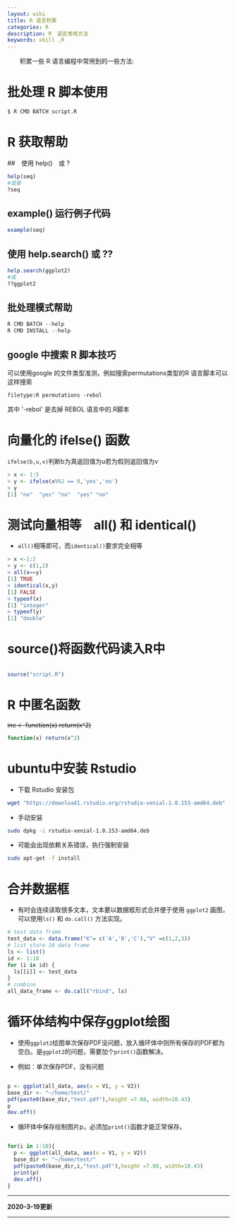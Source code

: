 ```yaml
---
layout: wiki
title: R 语言积累
categories: R
description: R　语言常用方法
keywords: skill ,R
---
```


　　积累一些 R 语言编程中常用到的一些方法:


# 批处理 R 脚本使用

```bash
$ R CMD BATCH script.R
```

# R 获取帮助

##　使用 help()　或 ?

```r
help(seq)
#或者
?seq
```

## example() 运行例子代码

```r
example(seq)
```

## 使用 help.search() 或 ??

```r
help.search(ggplot2)
#或
??ggplot2
```

## 批处理模式帮助

```r
R CMD BATCH --help
R CMD INSTALL --help
```

## google 中搜索 R 脚本技巧

可以使用google 的文件类型准测，例如搜索permutations类型的R 语言脚本可以这样搜索

```
filetype:R permutations -rebol
```

其中 '-rebol' 是去掉 REBOL 语言中的.R脚本

# 向量化的 ifelse() 函数

`ifelse(b,u,v)`判断b为真返回值为u若为假则返回值为v

```r
> x <- 1:5
> y <- ifelse(x%%2 == 0,'yes','no')
> y
[1] "no"  "yes" "no"  "yes" "no" 
```

# 测试向量相等　all() 和 identical()

* `all()`相等即可，而`identical()`要求完全相等

```r
> x <-1:2
> y <- c(1,2)
> all(x==y)
[1] TRUE
> identical(x,y)
[1] FALSE
> typeof(x)
[1] "integer"
> typeof(y)
[1] "double"
```

# source()将函数代码读入R中

```r

source("script.R")

```

# R 中匿名函数


~~inc <- function(x) return(x^2)~~

```r
function(x) return(x^2)
```

# ubuntu中安装 Rstudio

* 下载 Rstudio 安装包

```bash
wget "https://download1.rstudio.org/rstudio-xenial-1.0.153-amd64.deb"

```

* 手动安装

```bash
sudo dpkg -i rstudio-xenial-1.0.153-amd64.deb
```

* 可能会出现依赖关系错误，执行强制安装

```bash
sudo apt-get -f install
```

# 合并数据框

* 有时会连续读取很多文本，文本要以数据框形式合并便于使用 `ggplot2` 画图，可以使用`ls()` 和 `do.call()` 方法实现。

```R
# test data frame
test_data <- data.frame("K"= c('A','B','C'),"V" =c(1,2,3))
# list store 10 data frame 
ls <- list()
id <- 1:10
for (i in id) {
  ls[[i]] <- test_data 
}
# combine
all_data_frame <- do.call("rbind", ls)

```

# 循环体结构中保存ggplot绘图

* 使用`ggplot2`绘图单次保存PDF没问题，放入循环体中则所有保存的PDF都为空白。是`ggplot2`的问题，需要加个`print()`函数解决。

* 例如：单次保存PDF，没有问题

```R

p <- ggplot(all_data, aes(x = V1, y = V2))
base_dir <- "~/home/test/"
pdf(paste0(base_dir,"test.pdf"),height =7.08, width=10.43)
p
dev.off()

```
* 循环体中保存绘制图片p，必须加`print()`函数才能正常保存。

```R

for(i in 1:10){
  p <- ggplot(all_data, aes(x = V1, y = V2))
  base_dir <- "~/home/test/"
  pdf(paste0(base_dir,i,"test.pdf"),height =7.08, width=10.43)
  print(p)
  dev.off()
}

```


***

**2020-3-19更新**

***